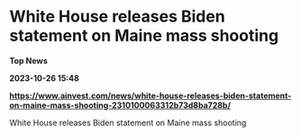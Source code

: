 # White House releases Biden statement on Maine mass shooting
**Top News**

**2023-10-26 15:48**

**https://www.ainvest.com/news/white-house-releases-biden-statement-on-maine-mass-shooting-2310100063312b73d8ba728b/**

White House releases Biden statement on Maine mass shooting